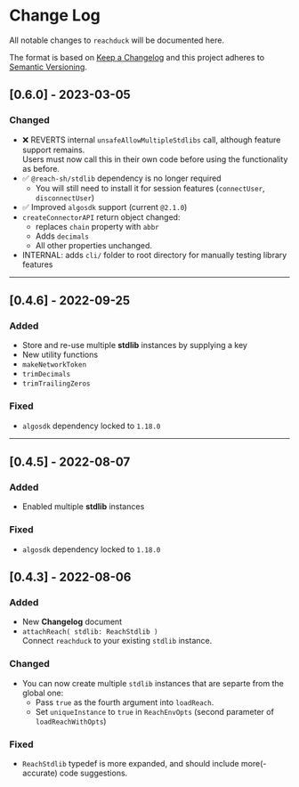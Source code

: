 
# Change Log
All notable changes to `reachduck` will be documented here.
 
The format is based on [Keep a Changelog](http://keepachangelog.com/)
and this project adheres to [Semantic Versioning](http://semver.org/).
 
## [0.6.0] - 2023-03-05
### Changed
- ❌ REVERTS internal `unsafeAllowMultipleStdlibs` call, although feature support remains.\
Users must now call this in their own code before using the functionality as before. 
- ✅ `@reach-sh/stdlib` dependency is no longer required
  - You will still need to install it for session features (`connectUser`, `disconnectUser`) 
- ✅ Improved `algosdk` support (current `@2.1.0`)
- `createConnectorAPI` return object changed: 
  - replaces `chain` property with `abbr`
  - Adds `decimals`
  - All other properties unchanged.
- INTERNAL: adds `cli/` folder to root directory for manually testing library features

---

## [0.4.6] - 2022-09-25
 
### Added
- Store and re-use multiple **stdlib** instances by supplying a key
- New utility functions 
 - `makeNetworkToken`
 - `trimDecimals`
 - `trimTrailingZeros`

### Fixed
- `algosdk` dependency locked to `1.18.0`



---


## [0.4.5] - 2022-08-07
 
### Added
- Enabled multiple **stdlib** instances

### Fixed
- `algosdk` dependency locked to `1.18.0`


 
## [0.4.3] - 2022-08-06
 
### Added
- New **Changelog** document 
- `attachReach( stdlib: ReachStdlib )`\
  Connect `reachduck` to your existing `stdlib` instance.
   
### Changed
- You can now create multiple `stdlib` instances that are separte from the global one:
  - Pass `true` as the fourth argument into `loadReach`. 
  - Set `uniqueInstance` to `true` in `ReachEnvOpts` (second parameter of `loadReachWithOpts`) 


### Fixed
- `ReachStdlib` typedef is more expanded, and should include more(-accurate) code suggestions. 
